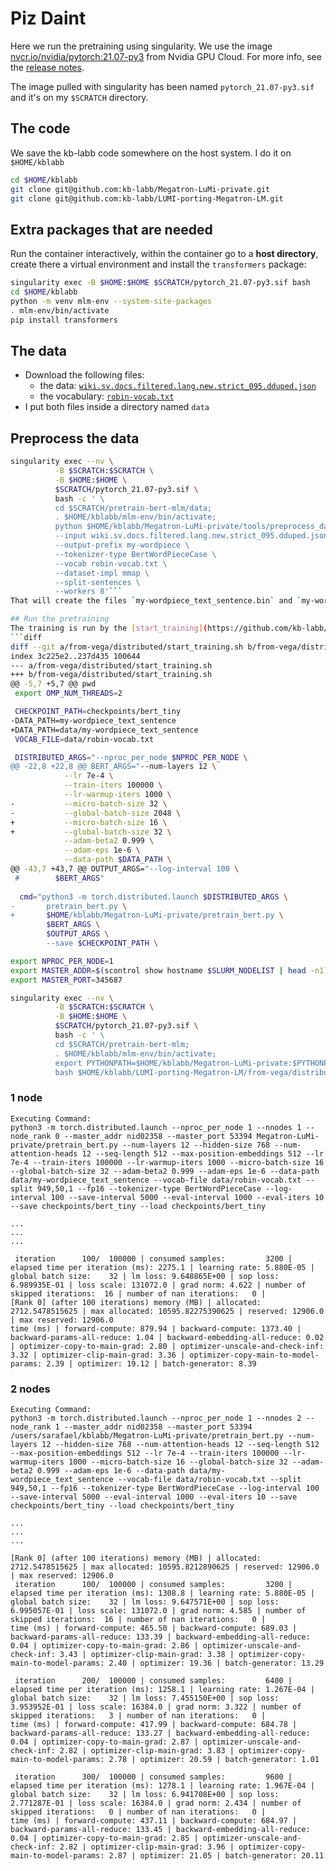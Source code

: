 # Piz Daint
Here we run the pretraining using singularity. We use the image [nvcr.io/nvidia/pytorch:21.07-py3](https://catalog.ngc.nvidia.com/orgs/nvidia/containers/pytorch) from Nvidia GPU Cloud. For more info, see the [release notes](https://docs.nvidia.com/deeplearning/frameworks/pytorch-release-notes/rel_21-07.html#rel_21.07).

The image pulled with singularity has been named `pytorch_21.07-py3.sif` and it's on my `$SCRATCH` directory.

## The code
We save the kb-labb code somewhere on the host system. I do it on `$HOME/kblabb`
```bash
cd $HOME/kblabb
git clone git@github.com:kb-labb/Megatron-LuMi-private.git
git clone git@github.com:kb-labb/LUMI-porting-Megatron-LM.git
```

## Extra packages that are needed
Run the container interactively, within the container go to a **host directory**, create there a virtual environment and install the `transformers` package:
```bash
singularity exec -B $HOME:$HOME $SCRATCH/pytorch_21.07-py3.sif bash
cd $HOME/kblabb
python -m venv mlm-env --system-site-packages
. mlm-env/bin/activate
pip install transformers
```

## The data
* Download the following files:
  - the data: [`wiki.sv.docs.filtered.lang.new.strict_095.dduped.json`](https://kungliga-biblioteket.box.com/s/t2md4ryt4tejy6xexvyv13hyxabxk5ap)
  - the vocabulary: [`robin-vocab.txt`](https://kungliga-biblioteket.box.com/s/2y0hmsnbuu4tknkt0tfazv5dkzkq95k6)
* I put both files inside a directory named `data`

## Preprocess the data
```bash
singularity exec --nv \
          -B $SCRATCH:$SCRATCH \
          -B $HOME:$HOME \
          $SCRATCH/pytorch_21.07-py3.sif \
          bash -c ' \
          cd $SCRATCH/pretrain-bert-mlm/data;
          . $HOME/kblabb/mlm-env/bin/activate;
          python $HOME/kblabb/Megatron-LuMi-private/tools/preprocess_data.py \
          --input wiki.sv.docs.filtered.lang.new.strict_095.dduped.json \
          --output-prefix my-wordpiece \
          --tokenizer-type BertWordPieceCase \
          --vocab robin-vocab.txt \
          --dataset-impl mmap \
          --split-sentences \
          --workers 8'```
That will create the files `my-wordpiece_text_sentence.bin` and `my-wordpiece_text_sentence.idx` inside the `data` directory.

## Run the pretraining
The training is run by the [start_training](https://github.com/kb-labb/LUMI-porting-Megatron-LM/blob/795f354b3a80fc34fa204f64b514dac55ccc6653/from-vega/distributed/start_training.sh) script. A couple of lines need to be changed to adapt it to Piz Daint:
```diff
diff --git a/from-vega/distributed/start_training.sh b/from-vega/distributed/start_training.sh
index 3c225e2..237d435 100644
--- a/from-vega/distributed/start_training.sh
+++ b/from-vega/distributed/start_training.sh
@@ -5,7 +5,7 @@ pwd
 export OMP_NUM_THREADS=2

 CHECKPOINT_PATH=checkpoints/bert_tiny
-DATA_PATH=my-wordpiece_text_sentence
+DATA_PATH=data/my-wordpiece_text_sentence
 VOCAB_FILE=data/robin-vocab.txt

 DISTRIBUTED_ARGS="--nproc_per_node $NPROC_PER_NODE \
@@ -22,8 +22,8 @@ BERT_ARGS="--num-layers 12 \
            --lr 7e-4 \
            --train-iters 100000 \
            --lr-warmup-iters 1000 \
-           --micro-batch-size 32 \
-           --global-batch-size 2048 \
+           --micro-batch-size 16 \
+           --global-batch-size 32 \
            --adam-beta2 0.999 \
            --adam-eps 1e-6 \
            --data-path $DATA_PATH \
@@ -43,7 +43,7 @@ OUTPUT_ARGS="--log-interval 100 \
 #        $BERT_ARGS"
 
  cmd="python3 -m torch.distributed.launch $DISTRIBUTED_ARGS \
-       pretrain_bert.py \
+       $HOME/kblabb/Megatron-LuMi-private/pretrain_bert.py \
        $BERT_ARGS \
        $OUTPUT_ARGS \
        --save $CHECKPOINT_PATH \
```

```bash
export NPROC_PER_NODE=1
export MASTER_ADDR=$(scontrol show hostname $SLURM_NODELIST | head -n1)
export MASTER_PORT=345687

singularity exec --nv \
          -B $SCRATCH:$SCRATCH \
          -B $HOME:$HOME \
          $SCRATCH/pytorch_21.07-py3.sif \
          bash -c ' \
          cd $SCRATCH/pretrain-bert-mlm;
          . $HOME/kblabb/mlm-env/bin/activate;
          export PYTHONPATH=$HOME/kblabb/Megatron-LuMi-private:$PYTHONPATH;
          bash $HOME/kblabb/LUMI-porting-Megatron-LM/from-vega/distributed/start_training.sh'
```

### 1 node
```
Executing Command:
python3 -m torch.distributed.launch --nproc_per_node 1 --nnodes 1 --node_rank 0 --master_addr nid02358 --master_port 53394 Megatron-LuMi-private/pretrain_bert.py --num-layers 12 --hidden-size 768 --num-attention-heads 12 --seq-length 512 --max-position-embeddings 512 --lr 7e-4 --train-iters 100000 --lr-warmup-iters 1000 --micro-batch-size 16 --global-batch-size 32 --adam-beta2 0.999 --adam-eps 1e-6 --data-path data/my-wordpiece_text_sentence --vocab-file data/robin-vocab.txt --split 949,50,1 --fp16 --tokenizer-type BertWordPieceCase --log-interval 100 --save-interval 5000 --eval-interval 1000 --eval-iters 10 --save checkpoints/bert_tiny --load checkpoints/bert_tiny

...
...
...

 iteration      100/  100000 | consumed samples:         3200 | elapsed time per iteration (ms): 2275.1 | learning rate: 5.880E-05 | global batch size:    32 | lm loss: 9.648865E+00 | sop loss: 6.989935E-01 | loss scale: 131072.0 | grad norm: 4.622 | number of skipped iterations:  16 | number of nan iterations:   0 |
[Rank 0] (after 100 iterations) memory (MB) | allocated: 2712.5478515625 | max allocated: 10595.82275390625 | reserved: 12906.0 | max reserved: 12906.0
time (ms) | forward-compute: 879.94 | backward-compute: 1373.40 | backward-params-all-reduce: 1.04 | backward-embedding-all-reduce: 0.02 | optimizer-copy-to-main-grad: 2.80 | optimizer-unscale-and-check-inf: 3.32 | optimizer-clip-main-grad: 3.36 | optimizer-copy-main-to-model-params: 2.39 | optimizer: 19.12 | batch-generator: 8.39
```

### 2 nodes
```
Executing Command:
python3 -m torch.distributed.launch --nproc_per_node 1 --nnodes 2 --node_rank 1 --master_addr nid02358 --master_port 53394 /users/sarafael/kblabb/Megatron-LuMi-private/pretrain_bert.py --num-layers 12 --hidden-size 768 --num-attention-heads 12 --seq-length 512 --max-position-embeddings 512 --lr 7e-4 --train-iters 100000 --lr-warmup-iters 1000 --micro-batch-size 16 --global-batch-size 32 --adam-beta2 0.999 --adam-eps 1e-6 --data-path data/my-wordpiece_text_sentence --vocab-file data/robin-vocab.txt --split 949,50,1 --fp16 --tokenizer-type BertWordPieceCase --log-interval 100 --save-interval 5000 --eval-interval 1000 --eval-iters 10 --save checkpoints/bert_tiny --load checkpoints/bert_tiny

...
...
...

[Rank 0] (after 100 iterations) memory (MB) | allocated: 2712.5478515625 | max allocated: 10595.8212890625 | reserved: 12906.0 | max reserved: 12906.0
 iteration      100/  100000 | consumed samples:         3200 | elapsed time per iteration (ms): 1308.8 | learning rate: 5.880E-05 | global batch size:    32 | lm loss: 9.647571E+00 | sop loss: 6.995057E-01 | loss scale: 131072.0 | grad norm: 4.585 | number of skipped iterations:  16 | number of nan iterations:   0 |
time (ms) | forward-compute: 465.50 | backward-compute: 689.03 | backward-params-all-reduce: 133.39 | backward-embedding-all-reduce: 0.04 | optimizer-copy-to-main-grad: 2.86 | optimizer-unscale-and-check-inf: 3.43 | optimizer-clip-main-grad: 3.38 | optimizer-copy-main-to-model-params: 2.40 | optimizer: 19.36 | batch-generator: 13.29

 iteration      200/  100000 | consumed samples:         6400 | elapsed time per iteration (ms): 1258.1 | learning rate: 1.267E-04 | global batch size:    32 | lm loss: 7.455150E+00 | sop loss: 3.953952E-01 | loss scale: 16384.0 | grad norm: 3.322 | number of skipped iterations:   3 | number of nan iterations:   0 |
time (ms) | forward-compute: 417.99 | backward-compute: 684.78 | backward-params-all-reduce: 133.27 | backward-embedding-all-reduce: 0.04 | optimizer-copy-to-main-grad: 2.87 | optimizer-unscale-and-check-inf: 2.82 | optimizer-clip-main-grad: 3.83 | optimizer-copy-main-to-model-params: 2.78 | optimizer: 20.59 | batch-generator: 1.01

 iteration      300/  100000 | consumed samples:         9600 | elapsed time per iteration (ms): 1278.1 | learning rate: 1.967E-04 | global batch size:    32 | lm loss: 6.941708E+00 | sop loss: 2.771287E-01 | loss scale: 16384.0 | grad norm: 2.434 | number of skipped iterations:   0 | number of nan iterations:   0 |
time (ms) | forward-compute: 437.11 | backward-compute: 684.97 | backward-params-all-reduce: 133.45 | backward-embedding-all-reduce: 0.04 | optimizer-copy-to-main-grad: 2.85 | optimizer-unscale-and-check-inf: 2.82 | optimizer-clip-main-grad: 3.96 | optimizer-copy-main-to-model-params: 2.87 | optimizer: 21.05 | batch-generator: 20.11
```
